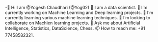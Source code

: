 -👋 Hi I am @Yogesh Chaudhari (@Yog02)
🧔 I am a data scientist.
🔭 I’m currently working on Machine Learning and Deep learning projects.
🌱 I’m currently learning various machine learning techniques.
👯 I’m looking to collaborate on Machien learning projects.
💬 Ask me about Artificial Intelligence, Statistics, DataScience, Chess.
📫 How to reach me: +91 77458582321.
<!---
Yog02/Yog02 is a ✨ special ✨ repository because its `README.md` (this file) appears on your GitHub profile.
You can click the Preview link to take a look at your changes.
--->
